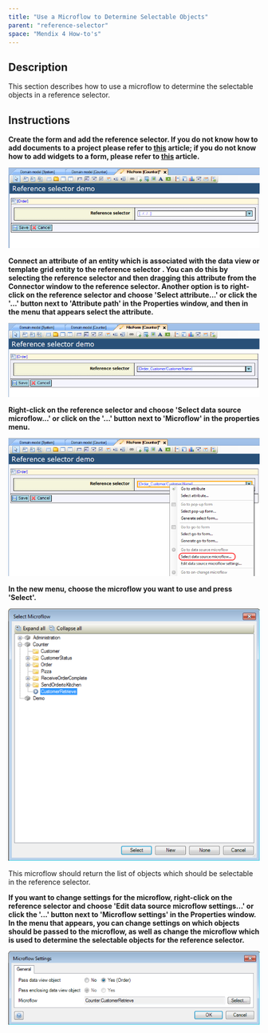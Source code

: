 ```yaml
---
title: "Use a Microflow to Determine Selectable Objects"
parent: "reference-selector"
space: "Mendix 4 How-to's"
---
```

## Description

This section describes how to use a microflow to determine the selectable objects in a reference selector.

## Instructions

 **Create the form and add the reference selector. If you do not know how to add documents to a project please refer to [this](add-documents-to-a-module) article; if you do not know how to add widgets to a form, please refer to [this](add-a-widget-to-a-form) article.**

![](attachments/2621459/2752671.png)

 **Connect an attribute of an entity which is associated with the data view or template grid entity to the reference selector . You can do this by selecting the reference selector and then dragging this attribute from the Connector window to the reference selector. Another option is to right-click on the reference selector and choose 'Select attribute...' or click the '...' button next to 'Attribute path' in the Properties window, and then in the menu that appears select the attribute.**

![](attachments/2621459/2752670.png)

 **Right-click on the reference selector and choose 'Select data source microflow...' or click on the '...' button next to 'Microflow' in the properties menu.**

![](attachments/2621459/2752698.png)

 **In the new menu, choose the microflow you want to use and press 'Select'.**

![](attachments/2621459/2752672.png)

This microflow should return the list of objects which should be selectable in the reference selector.

 **If you want to change settings for the microflow, right-click on the reference selector and choose 'Edit data source microflow settings...' or click the '...' button next to 'Microflow settings' in the Properties window. In the menu that appears, you can change settings on which objects should be passed to the microflow, as well as change the microflow which is used to determine the selectable objects for the reference selector.**

![](attachments/2621459/2752673.png)
